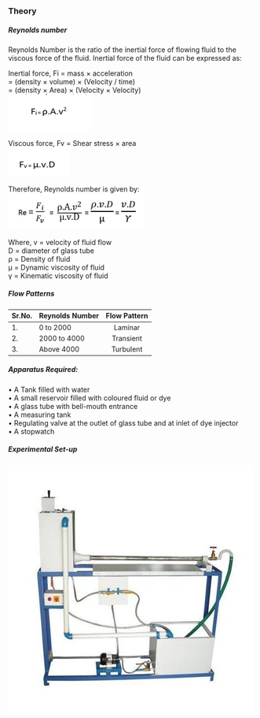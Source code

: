 ### Theory

<h5> Reynolds number </h5> Reynolds Number is the ratio of the inertial force of flowing fluid to the viscous force of the fluid. Inertial force of the fluid can be expressed as:<br>

 Inertial force, Fi = mass × acceleration<br>
                                = (density × volume) × (Velocity / time)<br>
       = (density × Area) × (Velocity × Velocity)<br>
       <img src="images/reyn-Form-1.png" />
 
Viscous force, Fv = Shear stress × area<br>
<img src="images/reyn-Form-2.png" />
 
Therefore, Reynolds number is given by:<br>
<img src="images/reyn-form-3.png" />
 
Where, v = velocity of fluid flow<br>
D = diameter of glass tube<br>
ρ = Density of fluid<br>
µ = Dynamic viscosity of fluid<br>
γ = Kinematic viscosity of fluid<br>

<h5>Flow Patterns</h5>

Sr.No. | Reynolds Number | Flow Pattern
:-- | :-- |:--:
1.| 0 to 2000| Laminar<br>
2.| 2000 to 4000| Transient<br>
3.| Above 4000| Turbulent<br>

<h5>Apparatus Required:</h5>
•	A Tank filled with water<br>
•	A small reservoir filled with coloured fluid or dye<br>
•	A glass tube with bell-mouth entrance<br>
•	A measuring tank<br>
•	Regulating valve at the outlet of glass tube and at inlet of dye injector<br>
•	A stopwatch<br>

<h5>Experimental Set-up</h5>
<img src="images/reynolds-apparatus.jpg" />
